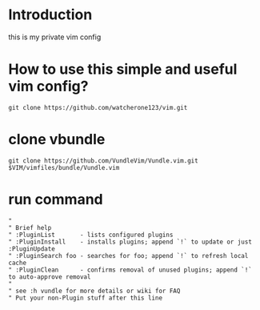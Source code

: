 # Introduction
this is my private vim config
# How to use this simple and useful vim config?
`git clone https://github.com/watcherone123/vim.git `
# clone vbundle
`git clone https://github.com/VundleVim/Vundle.vim.git $VIM/vimfiles/bundle/Vundle.vim`
# run command
```
"
" Brief help
" :PluginList       - lists configured plugins
" :PluginInstall    - installs plugins; append `!` to update or just :PluginUpdate
" :PluginSearch foo - searches for foo; append `!` to refresh local cache
" :PluginClean      - confirms removal of unused plugins; append `!` to auto-approve removal
"
" see :h vundle for more details or wiki for FAQ
" Put your non-Plugin stuff after this line
```
